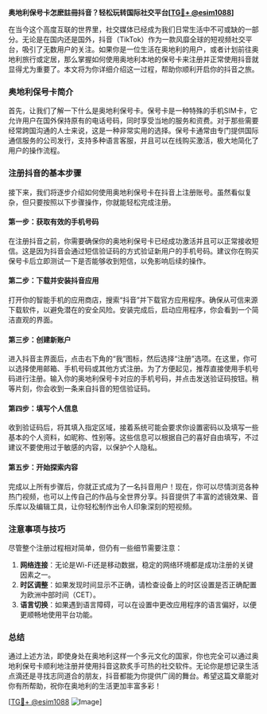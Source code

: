 **奥地利保号卡怎麽註冊抖音？轻松玩转国际社交平台[[TG💪+ @esim1088](https://t.me/s/esim1088)]**

在当今这个高度互联的世界里，社交媒体已经成为我们日常生活中不可或缺的一部分。无论是在国内还是国外，抖音（TikTok）作为一款风靡全球的短视频社交平台，吸引了无数用户的关注。如果你是一位生活在奥地利的用户，或者计划前往奥地利旅行或定居，那么掌握如何使用奥地利本地的保号卡来注册并正常使用抖音就显得尤为重要了。本文将为你详细介绍这一过程，帮助你顺利开启你的抖音之旅。

### 奥地利保号卡简介

首先，让我们了解一下什么是奥地利保号卡。保号卡是一种特殊的手机SIM卡，它允许用户在国外保持原有的电话号码，同时享受当地的服务和资费。对于那些需要经常跨国沟通的人士来说，这是一种非常实用的选择。保号卡通常由专门提供国际通信服务的公司发行，支持多种语言客服，并且可以在线购买激活，极大地简化了用户的操作流程。

### 注册抖音的基本步骤

接下来，我们将逐步介绍如何使用奥地利保号卡在抖音上注册账号。虽然看似复杂，但只要按照以下步骤操作，你就能轻松完成注册。

#### 第一步：获取有效的手机号码

在注册抖音之前，你需要确保你的奥地利保号卡已经成功激活并且可以正常接收短信。这是因为抖音会通过短信验证码的方式验证新用户的手机号码。建议你在购买保号卡后立即测试一下是否能够收到短信，以免影响后续的操作。

#### 第二步：下载并安装抖音应用

打开你的智能手机的应用商店，搜索“抖音”并下载官方应用程序。确保从可信来源下载软件，以避免潜在的安全风险。安装完成后，启动应用程序，你会看到一个简洁直观的界面。

#### 第三步：创建新账户

进入抖音主界面后，点击右下角的“我”图标，然后选择“注册”选项。在这里，你可以选择使用邮箱、手机号码或其他方式注册。为了方便起见，推荐直接使用手机号码进行注册。输入你的奥地利保号卡对应的手机号码，并点击发送验证码按钮。稍等片刻，你会收到一条来自抖音的短信验证码。

#### 第四步：填写个人信息

收到验证码后，将其填入指定区域，接着系统可能会要求你设置密码以及填写一些基本的个人资料，如昵称、性别等。这些信息可以根据自己的喜好自由填写，不过建议不要使用过于敏感的内容，以保护个人隐私。

#### 第五步：开始探索内容

完成以上所有步骤后，你就正式成为了一名抖音用户！现在，你可以尽情浏览各种热门视频，也可以上传自己的作品与全世界分享。抖音提供了丰富的滤镜效果、音乐库以及编辑工具，让你轻松制作出令人印象深刻的短视频。

### 注意事项与技巧

尽管整个注册过程相对简单，但仍有一些细节需要注意：

1. **网络连接**：无论是Wi-Fi还是移动数据，稳定的网络环境都是成功注册的关键因素之一。
2. **时区调整**：如果发现时间显示不正确，请检查设备上的时区设置是否正确配置为欧洲中部时间（CET）。
3. **语言切换**：如果遇到语言障碍，可以在设置中更改应用程序的语言偏好，以便更顺畅地使用平台功能。

### 总结

通过上述方法，即使身处在奥地利这样一个多元文化的国家，你也完全可以通过奥地利保号卡顺利地注册并使用抖音这款炙手可热的社交软件。无论你是想记录生活点滴还是寻找志同道合的朋友，抖音都能为你提供广阔的舞台。希望这篇文章能对你有所帮助，祝你在奥地利的生活更加丰富多彩！

[[TG💪+ @esim1088](https://t.me/s/esim1088) ![Image](https://i.postimg.cc/4NQfJmqS/Snipaste-2025-05-13-00-14-12.png)]
